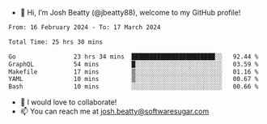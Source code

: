 - 👋 Hi, I’m Josh Beatty (@jbeatty88), welcome to my GitHub profile!

<!--START_SECTION:waka-->

```txt
From: 16 February 2024 - To: 17 March 2024

Total Time: 25 hrs 30 mins

Go                23 hrs 34 mins  ███████████████████████░░   92.44 %
GraphQL           54 mins         █░░░░░░░░░░░░░░░░░░░░░░░░   03.59 %
Makefile          17 mins         ▒░░░░░░░░░░░░░░░░░░░░░░░░   01.16 %
YAML              10 mins         ▒░░░░░░░░░░░░░░░░░░░░░░░░   00.67 %
Bash              10 mins         ░░░░░░░░░░░░░░░░░░░░░░░░░   00.66 %
```

<!--END_SECTION:waka-->

- 💞️ I would love to collaborate!
- 📫 You can reach me at josh.beatty@softwaresugar.com

<!---
jbeatty88/jbeatty88 is a ✨ special ✨ repository because its `README.md` (this file) appears on your GitHub profile.
You can click the Preview link to take a look at your changes.
--->
